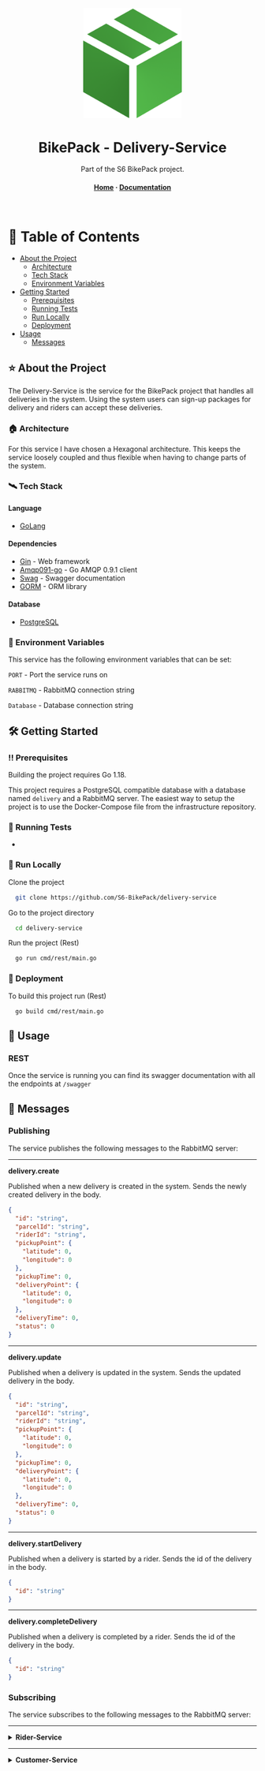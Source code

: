 <div align="center">

  <img src="assets/logo.png" alt="logo" width="200" height="auto" />
  <h1>BikePack - Delivery-Service</h1>

  <p>
    Part of the S6 BikePack project.
  </p>


<!-- Badges -->
<p>
 
</p>

<h4>
    <a href="https://github.com/S6-BikePack">Home</a>
  <span> · </span>
    <a href="https://github.com/S6-BikePack/delivery-service#-about-the-project">Documentation</a>
  </h4>
</div>

<br />

<!-- Table of Contents -->
# 📓 Table of Contents

- [About the Project](#-about-the-project)
    * [Architecture](#-architecture)
    * [Tech Stack](#%EF%B8%8F-tech-stack)
    * [Environment Variables](#-environment-variables)
- [Getting Started](%EF%B8%8F-getting-started)
    * [Prerequisites](%EF%B8%8F-prerequisites)
    * [Running Tests](#-running-tests)
    * [Run Locally](#-run-locally)
    * [Deployment](#-deployment)
- [Usage](#-usage)
    * [Messages](#-messages)



<!-- About the Project -->
## ⭐ About the Project

The Delivery-Service is the service for the BikePack project that handles all deliveries in the system.
Using the system users can sign-up packages for delivery and riders can accept these deliveries.

<!-- Architecture -->
### 🏠 Architecture
For this service I have chosen a Hexagonal architecture. This keeps the service loosely coupled and thus flexible when having to change parts of the system.


<!-- TechStack -->
### 🛰️ Tech Stack
  #### Language
  <ul>
    <li><a href="https://go.dev/">GoLang</a></li>
</ul>

#### Dependencies
  <ul>
    <li><a href="https://github.com/gin-gonic/gin">Gin</a><span> - Web framework</span></li>
    <li><a href="https://github.com/gin-gonic/gin">Amqp091-go</a><span> - Go AMQP 0.9.1 client</span></li>
    <li><a href="https://github.com/swaggo/swag">Swag</a><span> - Swagger documentation</span></li>
    <li><a href="https://gorm.io/index.html">GORM</a><span> - ORM library</span></li>
  </ul>

#### Database
  <ul>
    <li><a href="https://www.postgresql.org/">PostgreSQL</a></li>
</ul>

<!-- Env Variables -->
### 🔑 Environment Variables

This service has the following environment variables that can be set:

`PORT` - Port the service runs on

`RABBITMQ` - RabbitMQ connection string

`Database` - Database connection string

<!-- Getting Started -->
## 	🛠️ Getting Started

<!-- Prerequisites -->
### ‼️ Prerequisites

Building the project requires Go 1.18.

This project requires a PostgreSQL compatible database with a database named `delivery` and a RabbitMQ server.
The easiest way to setup the project is to use the Docker-Compose file from the infrastructure repository.

<!-- Running Tests -->
### 🧪 Running Tests

-

<!-- Run Locally -->
### 🏃 Run Locally

Clone the project

```bash
  git clone https://github.com/S6-BikePack/delivery-service
```

Go to the project directory

```bash
  cd delivery-service
```

Run the project (Rest)

```bash
  go run cmd/rest/main.go
```


<!-- Deployment -->
### 🚀 Deployment

To build this project run (Rest)

```bash
  go build cmd/rest/main.go
```


<!-- Usage -->
## 👀 Usage

### REST
Once the service is running you can find its swagger documentation with all the endpoints at `/swagger` 

<!-- Messages -->
## 📨 Messages

### Publishing
The service publishes the following messages to the RabbitMQ server:

---
**delivery.create**

Published when a new delivery is created in the system.
Sends the newly created delivery in the  body.

```json
{
  "id": "string",
  "parcelId": "string",
  "riderId": "string",
  "pickupPoint": {
    "latitude": 0,
    "longitude": 0
  },
  "pickupTime": 0,
  "deliveryPoint": {
    "latitude": 0,
    "longitude": 0
  },
  "deliveryTime": 0,
  "status": 0
}
```



---
**delivery.update**

Published when a delivery is updated in the system.
Sends the updated delivery in the  body.

```json
{
  "id": "string",
  "parcelId": "string",
  "riderId": "string",
  "pickupPoint": {
    "latitude": 0,
    "longitude": 0
  },
  "pickupTime": 0,
  "deliveryPoint": {
    "latitude": 0,
    "longitude": 0
  },
  "deliveryTime": 0,
  "status": 0
}
```

---
**delivery.startDelivery**

Published when a delivery is started by a rider.
Sends the id of the delivery in the body.

```json
{
  "id": "string"
}
```

---
**delivery.completeDelivery**

Published when a delivery is completed by a rider.
Sends the id of the delivery in the body.

```json
{
  "id": "string"
}
```

### Subscribing
The service subscribes to the following messages to the RabbitMQ server:

---

<details>
  <summary><b>Rider-Service</b></summary>
  <ul>
    <li>rider.create</li>
    <li>rider.update</li>
  </ul>
</details>

---

<details>
  <summary><b>Customer-Service</b></summary>
  <ul>
    <li>customer.create</li>
    <li>customer.update.details</li>
  </ul>
</details>
